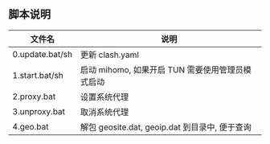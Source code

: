 ## 脚本说明

| 文件名          | 说明                                             |
| --------------- | ------------------------------------------------ |
| 0.update.bat/sh | 更新 clash.yaml                                  |
| 1.start.bat/sh  | 启动 mihomo, 如果开启 TUN 需要使用管理员模式启动 |
| 2.proxy.bat     | 设置系统代理                                     |
| 3.unproxy.bat   | 取消系统代理                                     |
| 4.geo.bat       | 解包 geosite.dat, geoip.dat 到目录中, 便于查询   |
